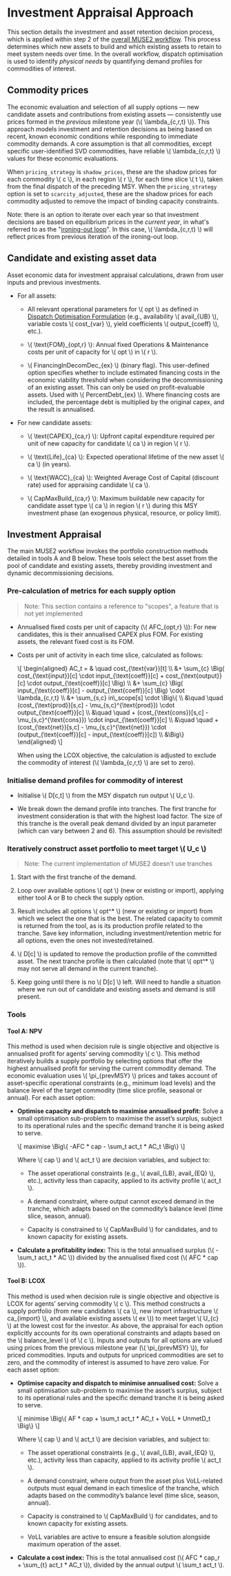 # Investment Appraisal Approach

<!-- markdownlint-disable MD049 -->

This section details the investment and asset retention decision process, which is applied within
step 2 of the [overall MUSE2 workflow]. This process determines which new assets to build and
which existing assets to retain to meet system needs over time. In the overall workflow, dispatch
optimisation is used to identify *physical needs* by quantifying demand profiles for commodities of
interest.

## Commodity prices

The economic evaluation and selection of all supply options — new candidate assets and
contributions from existing assets — consistently use prices formed in the *previous*
milestone year (\\( \lambda\_{c,r,t} \\)). This approach models investment and retention
decisions as being based on recent, known economic conditions while responding to immediate
commodity demands. A core assumption is that all commodities, except specific user-identified SVD
commodities, have reliable \\( \lambda\_{c,r,t} \\) values for these economic evaluations.

When `pricing_strategy` is `shadow_prices`, these are the shadow prices for each commodity
\\( c \\), in each region \\( r \\), for each time slice \\( t \\), taken from the final dispatch of
the preceding MSY. When the `pricing_strategy` option is set to `scarcity_adjusted`, these are the
shadow prices for each commodity adjusted to remove the impact of binding capacity constraints.

Note: there is an option to iterate over each year so that investment decisions are based on
equilibrium prices in the _current year_, in what's referred to as the "[ironing-out loop]".
In this case, \\( \lambda\_{c,r,t} \\) will reflect prices from previous iteration of the
ironing-out loop.

## Candidate and existing asset data

Asset economic data for investment appraisal calculations, drawn from user inputs and previous
investments.

- For all assets:

  - All relevant operational parameters for \\( opt \\) as defined in [Dispatch Optimisation
    Formulation] (e.g., availability \\( avail_{UB} \\), variable costs \\( cost_{var} \\), yield
    coefficients \\( output_{coeff} \\), etc.).

  - \\( \text{FOM}_{opt,r} \\): Annual fixed Operations & Maintenance costs per unit of capacity for
    \\( opt \\) in \\( r \\).

  - \\( FinancingInDecomDec_{ex} \\) (binary flag). This user-defined option specifies whether to
    include estimated financing costs in the economic viability threshold when considering the
    decommissioning of an existing asset. This can only be used on profit-evaluable assets. Used
    with \\( PercentDebt_{ex} \\). Where financing costs are included, the percentage debt is
    multiplied by the original capex, and the result is annualised.

- For new candidate assets:

  - \\( \text{CAPEX}_{ca,r} \\): Upfront capital expenditure required per unit of new capacity for
    candidate \\( ca \\) in region \\( r \\).

  - \\( \text{Life}_{ca} \\): Expected operational lifetime of the new asset \\( ca \\) (in years).

  - \\( \text{WACC}_{ca} \\): Weighted Average Cost of Capital (discount rate) used for appraising
    candidate \\( ca \\).

  - \\( CapMaxBuild_{ca,r} \\): Maximum buildable new capacity for candidate asset type \\( ca \\)
    in region \\( r \\) during this MSY investment phase (an exogenous physical, resource, or policy
    limit).

## Investment Appraisal

The main MUSE2 workflow invokes the portfolio construction methods detailed in tools A and B
below. These tools select the best asset from the pool of candidate and existing assets, thereby
providing investment and dynamic decommissioning decisions.

### Pre-calculation of metrics for each supply option

> Note: This section contains a reference to "scopes", a feature that is not yet implemented

- Annualised fixed costs per unit of capacity (\\( AFC_{opt,r} \\)): For new candidates, this is
  their annualised CAPEX plus FOM. For existing assets, the relevant fixed cost is its FOM.

- Costs per unit of activity in each time slice, calculated as follows:

  \\[
    \begin{aligned}
          AC_t = & \quad cost\_{\text{var}}[t] \\\\
            &+ \sum\_{c} \Big( cost\_{\text{input}}[c] \cdot input\_{\text{coeff}}[c]
              + cost\_{\text{output}}[c] \cdot output\_{\text{coeff}}[c] \Big) \\\\
            &+ \sum\_{c} \Big( input\_{\text{coeff}}[c] - output\_{\text{coeff}}[c] \Big)
              \cdot \lambda\_{c,r,t} \\\\
            &+ \sum\_{s,c} in\\_scope[s] \cdot \Big\\{ \\\\
            &\quad \quad (cost\_{\text{prod}}[s,c] - \mu\_{s,c}^{\text{prod}})
              \cdot output\_{\text{coeff}}[c] \\\\
            &\quad \quad + (cost\_{\text{cons}}[s,c] - \mu\_{s,c}^{\text{cons}})
              \cdot input\_{\text{coeff}}[c] \\\\
            &\quad \quad + (cost\_{\text{net}}[s,c] - \mu\_{s,c}^{\text{net}})
              \cdot (output\_{\text{coeff}}[c] - input\_{\text{coeff}}[c]) \\\\
            &\Big\\}
    \end{aligned}
  \\]

  When using the LCOX objective, the calculation is adjusted to exclude the commodity of interest
  (\\( \lambda\_{c,r,t} \\) are set to zero).

### Initialise demand profiles for commodity of interest

- Initialise \\( D[c,t] \\) from the MSY dispatch run output \\( U_c \\).

- We break down the demand profile into tranches. The first tranche for investment consideration is
  that with the highest load factor. The size of this tranche is the overall peak demand divided by
  an input parameter (which can vary between 2 and 6). This assumption should be revisited!

### Iteratively construct asset portfolio to meet target \\( U_c \\)

> Note: The current implementation of MUSE2 doesn't use tranches

1. Start with the first tranche of the demand.

2. Loop over available options \\( opt \\) (new or existing or import), applying either tool A or B
   to check the supply option.

3. Result includes all options \\( opt^\* \\) (new or existing or import) from which we select the
   one that is the best. The related capacity to commit is returned from the tool, as is its
   production profile related to the tranche. Save key information, including investment/retention
   metric for all options, even the ones not invested/retained.

4. \\( D[c] \\) is updated to remove the production profile of the committed asset. The next tranche
   profile is then calculated (note that \\( opt^\* \\) may not serve all demand in the current
   tranche).

5. Keep going until there is no \\( D[c] \\) left. Will need to handle a situation where we run out
   of candidate and existing assets and demand is still present.

### Tools

#### Tool A: NPV

This method is used when decision rule is single objective and objective is annualised profit for
agents’ serving commodity \\( c \\). This method iteratively builds a supply portfolio by selecting
options that offer the highest annualised profit for serving the current commodity demand. The
economic evaluation uses \\( \pi_{prevMSY} \\) prices and takes account of asset-specific
operational constraints (e.g., minimum load levels) and the balance level of the target commodity
(time slice profile, seasonal or annual). For each asset option:

- **Optimise capacity and dispatch to maximise annualised profit:** Solve a small optimisation
  sub-problem to maximise the asset’s surplus, subject to its operational rules and the specific
  demand tranche it is being asked to serve.

  \\[
    maximise \Big\\{ -AFC \* cap - \sum_t act_t \* AC_t
    \Big\\}
  \\]

  Where \\( cap \\) and \\( act_t \\) are decision variables, and subject to:

  - The asset operational constraints (e.g., \\( avail_{LB}, avail_{EQ} \\), etc.), activity less
    than capacity, applied to its activity profile \\( act_t \\).

  - A demand constraint, where output cannot exceed demand in the tranche, which adapts based on the
    commodity’s balance level (time slice, season, annual).

  - Capacity is constrained to \\( CapMaxBuild \\) for candidates, and to known capacity for
    existing assets.

- **Calculate a profitability index:** This is the total annualised surplus (\\( - \sum_t
  act_t \* AC \\)) divided by the annualised fixed cost (\\(
  AFC \* cap \\)).

#### Tool B: LCOX

This method is used when decision rule is single objective and objective is LCOX for agents’ serving
commodity \\( c \\). This method constructs a supply portfolio (from new candidates \\( ca \\), new
import infrastructure \\( ca_{import} \\), and available existing assets \\( ex \\)) to meet target
\\( U_{c} \\) at the lowest cost for the investor. As above, the appraisal for each option
explicitly accounts for its own operational constraints and adapts based on the \\( balance\_level
\\) of \\( c \\). Inputs and outputs for all options are valued using prices from the previous
milestone year (\\( \pi_{prevMSY} \\)), for priced commodities. Inputs and outputs for unpriced
commodities are set to zero, and the commodity of interest is assumed to have zero value.
For each asset option:

- **Optimise capacity and dispatch to minimise annualised cost:** Solve a small optimisation
  sub-problem to maximise the asset’s surplus, subject to its operational rules and the specific
  demand tranche it is being asked to serve.

  \\[
    minimise \Big\\{
      AF \* cap + \sum_t act_t \* AC_t + VoLL \* UnmetD_t
    \Big\\}
  \\]

  Where \\( cap \\) and \\( act_t \\) are decision variables, and subject to:

  - The asset operational constraints (e.g., \\( avail_{LB}, avail_{EQ} \\), etc.), activity less
    than capacity, applied to its activity profile \\( act_t \\).

  - A demand constraint, where output from the asset plus VoLL-related outputs must equal demand in
    each timeslice of the tranche, which adapts based on the commodity’s balance level (time slice,
    season, annual).

  - Capacity is constrained to \\( CapMaxBuild \\) for candidates, and to known capacity for
    existing assets.

  - VoLL variables are active to ensure a feasible solution alongside maximum operation of the
    asset.

- **Calculate a cost index:** This is the total annualised cost (\\(
  AFC \* cap_r + \sum_{t} act_t \* AC_t \\)), divided by the annual output
  \\( \sum_t act_t \\).

[overall MUSE2 workflow]: ./model_description.md#framework-overview
[Dispatch Optimisation Formulation]: ./dispatch_optimisation.md
[ironing-out loop]: ./model_description.md#framework-overview

